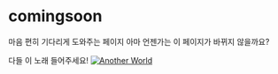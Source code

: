 # comingsoon
마음 편히 기다리게 도와주는 페이지
아마 언젠가는 이 페이지가 바뀌지 않을까요?



다들 이 노래 들어주세요!
[![Another World](https://i.ytimg.com/vi/8KTFf2X-ago/maxresdefault.jpg)](https://youtu.be/8KTFf2X-ago)
